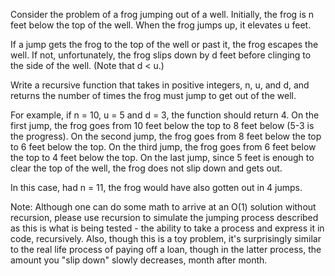 Consider the problem of a frog jumping out of a well. Initially, the frog is n feet below the top of the well.
When the frog jumps up, it elevates u feet. 

If a jump gets the frog to the top of the well or past it, the frog escapes the well. 
If not, unfortunately, the frog slips down by d feet before clinging to the side of the well. (Note that d < u.)

Write a recursive function that takes in positive integers, n, u, and d, and 
returns the number of times the frog must jump to get out of the well. 

For example, if n = 10, u = 5 and d = 3, the function should return 4. 
On the first jump, the frog goes from 10 feet below the top to 8 feet below (5-3 is the progress).
On the second jump, the frog goes from 8 feet below the top to 6 feet below the top.
On the third jump, the frog goes from 6 feet below the top to 4 feet below the top.
On the last jump, since 5 feet is enough to clear the top of the well, the frog does not slip down and gets out. 

In this case, had n = 11, the frog would have also gotten out in 4 jumps. 

Note: Although one can do some math to arrive at an O(1) solution without recursion, please use recursion to simulate the jumping process described as this is what is being tested - the ability to take a process and express it in code, recursively. Also, though this is a toy problem, it's surprisingly similar to the real life process of paying off a loan, though in the latter process, the amount you "slip down" slowly decreases, month after month.

